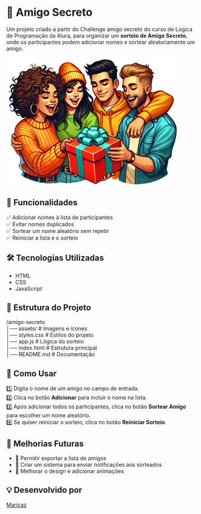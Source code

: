 # 🎁 Amigo Secreto

Um projeto criado a partir do Challenge amigo secreto do curso de Logica de Programação da Alura, para organizar um **sorteio de Amigo Secreto**, onde os participantes podem adicionar nomes e sortear aleatoriamente um amigo.


![Prévia do Projeto](assets/amigo-secreto1.png)

## 🚀 Funcionalidades
✅ Adicionar nomes à lista de participantes  
✅ Evitar nomes duplicados  
✅ Sortear um nome aleatório sem repetir  
✅ Reiniciar a lista e o sorteio  

## 🛠️ Tecnologias Utilizadas
- HTML
- CSS
- JavaScript

## 📂 Estrutura do Projeto
/amigo-secreto  
│── assets/               # Imagens e ícones  
│── styles.css            # Estilos do projeto  
│── app.js                # Lógica do sorteio  
│── index.html            # Estrutura principal  
│── README.md             # Documentação  

## 📌 Como Usar
1️⃣ Digita o nome de um amigo no campo de entrada.  
2️⃣ Clica no botão **Adicionar** para incluir o nome na lista.  
3️⃣ Após adicionar todos os participantes, clica no botão **Sortear Amigo** para escolher um nome aleatório.  
4️⃣ Se quiser reiniciar o sorteio, clica no botão **Reiniciar Sorteio**.  


## 🔧 Melhorias Futuras
- 🔹 Permitir exportar a lista de amigos
- 🔹 Criar um sistema para enviar notificações aos sorteados
- 🔹 Melhorar o design e adicionar animações


## 💡 Desenvolvido por
[Maricaz](https://github.com/Maricaz)
